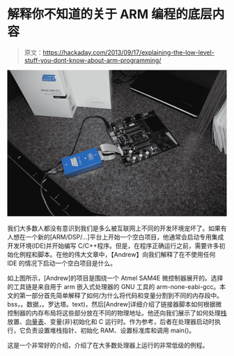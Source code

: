 # 解释你不知道的关于 ARM 编程的底层内容

> 原文：<https://hackaday.com/2013/09/17/explaining-the-low-level-stuff-you-dont-know-about-arm-programming/>

[![](img/375e6cb05fdbf1634b39319df4011c9f.png)](http://hackaday.com/wp-content/uploads/2013/09/sam-ice_and_sam4e-ek.jpg)

我们大多数人都没有意识到我们是多么被互联网上不同的开发环境宠坏了。如果有人想在一个新的[ARM/DSP/…]平台上开始一个空白项目，他通常会启动专用集成开发环境(IDE)并开始编写 C/C++程序。但是，在程序正确运行之前，需要许多初始化例程和脚本。在他的伟大文章中，【Andrew】向我们解释了在不使用任何 IDE 的情况下启动一个空白项目是什么。

如上图所示，[Andrew]的项目是围绕一个 Atmel SAM4E 微控制器展开的。选择的工具链是来自用于 arm 嵌入式处理器的 GNU 工具的 arm-none-eabi-gcc。本文的第一部分首先简单解释了如何/为什么将代码和变量分割到不同的内存段中。bss，。数据，。罗达塔。text)，然后[Andrew]详细介绍了链接器脚本如何根据微控制器的内存布局将这些部分放在不同的物理地址。他还向我们展示了如何处理[栈](http://www.avr-tutorials.com/general/avr-microcontroller-stack-operation-and-stack-pointer)放置、[向量表](http://en.wikipedia.org/wiki/Interrupt_vector_table)、变量(非)初始化和 C 运行时。作为参考，后者在处理器启动时执行，它负责设置堆栈指针、初始化 RAM、设置标准库和调用 main()。

这是一个非常好的介绍，介绍了在大多数处理器上运行的非常低级的例程。